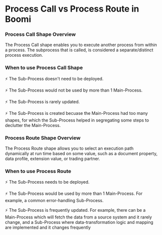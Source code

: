 # Process Call vs Process Route in Boomi

### Process Call Shape Overview
The Process Call shape enables you to execute another process from within a process. The subprocess that is called, is considered a separate/distinct process execution.

### When to use Process Call Shape
:zap: The Sub-Process doesn't need to be deployed.

:zap: The Sub-Process would not be used by more than 1 Main-Process.

:zap: The Sub-Process is rarely updated.

:zap: The Sub-Process is created becuase the Main-Process had too many shapes, for which the Sub-Process helped in segregating some steps to declutter the Main-Process.

### Process Route Shape Overview
The Process Route shape allows you to select an execution path dynamically at run time based on some value, such as a document property, data profile, extension value, or trading partner.

### When to use Process Route
:zap: The Sub-Process needs to be deployed.

:zap: The Sub-Process would be used by more than 1 Main-Process. For example, a common error-handling Sub-Process.

:zap: The Sub-Process is frequently updated. For example, there can be a Main-Process which will fetch the data from a source system and it rarely change, and a Sub-Process where data-transformation logic and mapping are implemented and it changes frequently 
